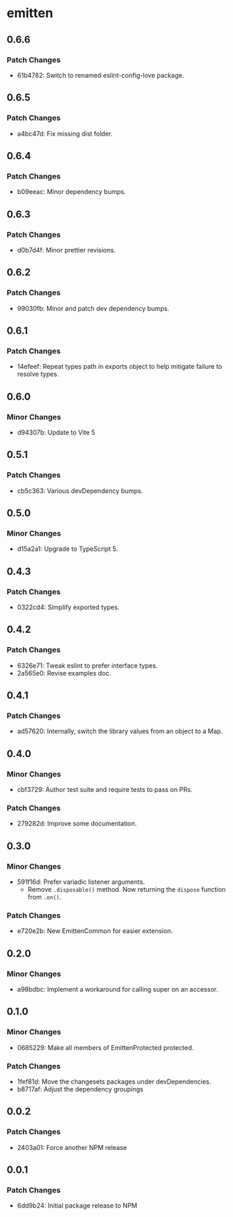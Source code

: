 # emitten

## 0.6.6

### Patch Changes

- 61b4782: Switch to renamed eslint-config-love package.

## 0.6.5

### Patch Changes

- a4bc47d: Fix missing dist folder.

## 0.6.4

### Patch Changes

- b09eeac: Minor dependency bumps.

## 0.6.3

### Patch Changes

- d0b7d4f: Minor prettier revisions.

## 0.6.2

### Patch Changes

- 99030fb: Minor and patch dev dependency bumps.

## 0.6.1

### Patch Changes

- 14efeef: Repeat types path in exports object to help mitigate failure to resolve types.

## 0.6.0

### Minor Changes

- d94307b: Update to Vite 5

## 0.5.1

### Patch Changes

- cb5c363: Various devDependency bumps.

## 0.5.0

### Minor Changes

- d15a2a1: Upgrade to TypeScript 5.

## 0.4.3

### Patch Changes

- 0322cd4: Simplify exported types.

## 0.4.2

### Patch Changes

- 6326e71: Tweak eslint to prefer interface types.
- 2a565e0: Revise examples doc.

## 0.4.1

### Patch Changes

- ad57620: Internally, switch the library values from an object to a Map.

## 0.4.0

### Minor Changes

- cbf3729: Author test suite and require tests to pass on PRs.

### Patch Changes

- 279282d: Improve some documentation.

## 0.3.0

### Minor Changes

- 591f16d: Prefer variadic listener arguments.
  - Remove `.disposable()` method. Now returning the `dispose` function from `.on()`.

### Patch Changes

- e720e2b: New EmittenCommon for easier extension.

## 0.2.0

### Minor Changes

- a98bdbc: Implement a workaround for calling super on an accessor.

## 0.1.0

### Minor Changes

- 0685229: Make all members of EmittenProtected protected.

### Patch Changes

- 1fef81d: Move the changesets packages under devDependencies.
- b8717af: Adjust the dependency groupings

## 0.0.2

### Patch Changes

- 2403a01: Force another NPM release

## 0.0.1

### Patch Changes

- 6dd9b24: Initial package release to NPM
